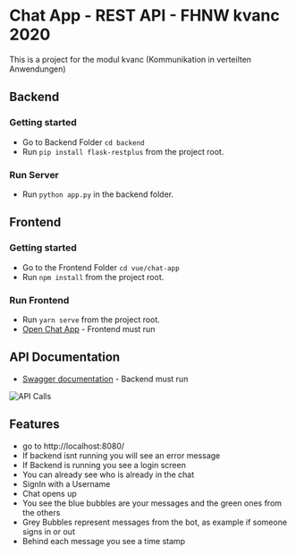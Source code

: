 #  Chat App - REST API - FHNW kvanc 2020
This is a project for the modul kvanc (Kommunikation in verteilten Anwendungen)


## Backend

### Getting started
* Go to Backend Folder `cd backend`
* Run `pip install flask-restplus` from the project root.

### Run Server
* Run `python app.py` in the backend folder.

## Frontend

### Getting started
* Go to the Frontend Folder `cd vue/chat-app`
* Run `npm install` from the project root.

### Run Frontend
* Run `yarn serve` from the project root.
* [Open Chat App](http://localhost:8080/) - Frontend must run

## API Documentation
* [Swagger documentation](http://localhost:5000/) - Backend must run

![API Calls](https://i.imgur.com/xhNDsEg.png)

## Features
* go to http://localhost:8080/
* If backend isnt running you will see an error message
* If Backend is running you see a login screen
* You can already see who is already in the chat
* SignIn with a Username
* Chat opens up
* You see the blue bubbles are your messages and the green ones from the others
* Grey Bubbles represent messages from the bot, as example if someone signs in or out
* Behind each message you see a time stamp







